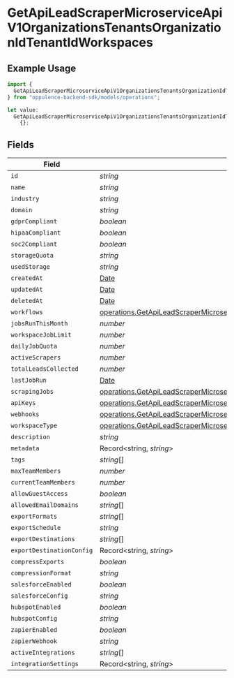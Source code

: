 # GetApiLeadScraperMicroserviceApiV1OrganizationsTenantsOrganizationIdTenantIdWorkspaces

## Example Usage

```typescript
import {
  GetApiLeadScraperMicroserviceApiV1OrganizationsTenantsOrganizationIdTenantIdWorkspaces,
} from "oppulence-backend-sdk/models/operations";

let value:
  GetApiLeadScraperMicroserviceApiV1OrganizationsTenantsOrganizationIdTenantIdWorkspaces =
    {};
```

## Fields

| Field                                                                                                                                                                                                                            | Type                                                                                                                                                                                                                             | Required                                                                                                                                                                                                                         | Description                                                                                                                                                                                                                      |
| -------------------------------------------------------------------------------------------------------------------------------------------------------------------------------------------------------------------------------- | -------------------------------------------------------------------------------------------------------------------------------------------------------------------------------------------------------------------------------- | -------------------------------------------------------------------------------------------------------------------------------------------------------------------------------------------------------------------------------- | -------------------------------------------------------------------------------------------------------------------------------------------------------------------------------------------------------------------------------- |
| `id`                                                                                                                                                                                                                             | *string*                                                                                                                                                                                                                         | :heavy_minus_sign:                                                                                                                                                                                                               | N/A                                                                                                                                                                                                                              |
| `name`                                                                                                                                                                                                                           | *string*                                                                                                                                                                                                                         | :heavy_minus_sign:                                                                                                                                                                                                               | N/A                                                                                                                                                                                                                              |
| `industry`                                                                                                                                                                                                                       | *string*                                                                                                                                                                                                                         | :heavy_minus_sign:                                                                                                                                                                                                               | N/A                                                                                                                                                                                                                              |
| `domain`                                                                                                                                                                                                                         | *string*                                                                                                                                                                                                                         | :heavy_minus_sign:                                                                                                                                                                                                               | N/A                                                                                                                                                                                                                              |
| `gdprCompliant`                                                                                                                                                                                                                  | *boolean*                                                                                                                                                                                                                        | :heavy_minus_sign:                                                                                                                                                                                                               | N/A                                                                                                                                                                                                                              |
| `hipaaCompliant`                                                                                                                                                                                                                 | *boolean*                                                                                                                                                                                                                        | :heavy_minus_sign:                                                                                                                                                                                                               | N/A                                                                                                                                                                                                                              |
| `soc2Compliant`                                                                                                                                                                                                                  | *boolean*                                                                                                                                                                                                                        | :heavy_minus_sign:                                                                                                                                                                                                               | N/A                                                                                                                                                                                                                              |
| `storageQuota`                                                                                                                                                                                                                   | *string*                                                                                                                                                                                                                         | :heavy_minus_sign:                                                                                                                                                                                                               | N/A                                                                                                                                                                                                                              |
| `usedStorage`                                                                                                                                                                                                                    | *string*                                                                                                                                                                                                                         | :heavy_minus_sign:                                                                                                                                                                                                               | N/A                                                                                                                                                                                                                              |
| `createdAt`                                                                                                                                                                                                                      | [Date](https://developer.mozilla.org/en-US/docs/Web/JavaScript/Reference/Global_Objects/Date)                                                                                                                                    | :heavy_minus_sign:                                                                                                                                                                                                               | N/A                                                                                                                                                                                                                              |
| `updatedAt`                                                                                                                                                                                                                      | [Date](https://developer.mozilla.org/en-US/docs/Web/JavaScript/Reference/Global_Objects/Date)                                                                                                                                    | :heavy_minus_sign:                                                                                                                                                                                                               | N/A                                                                                                                                                                                                                              |
| `deletedAt`                                                                                                                                                                                                                      | [Date](https://developer.mozilla.org/en-US/docs/Web/JavaScript/Reference/Global_Objects/Date)                                                                                                                                    | :heavy_minus_sign:                                                                                                                                                                                                               | N/A                                                                                                                                                                                                                              |
| `workflows`                                                                                                                                                                                                                      | [operations.GetApiLeadScraperMicroserviceApiV1OrganizationsTenantsOrganizationIdTenantIdWorkflows](../../models/operations/getapileadscrapermicroserviceapiv1organizationstenantsorganizationidtenantidworkflows.md)[]           | :heavy_minus_sign:                                                                                                                                                                                                               | N/A                                                                                                                                                                                                                              |
| `jobsRunThisMonth`                                                                                                                                                                                                               | *number*                                                                                                                                                                                                                         | :heavy_minus_sign:                                                                                                                                                                                                               | N/A                                                                                                                                                                                                                              |
| `workspaceJobLimit`                                                                                                                                                                                                              | *number*                                                                                                                                                                                                                         | :heavy_minus_sign:                                                                                                                                                                                                               | N/A                                                                                                                                                                                                                              |
| `dailyJobQuota`                                                                                                                                                                                                                  | *number*                                                                                                                                                                                                                         | :heavy_minus_sign:                                                                                                                                                                                                               | N/A                                                                                                                                                                                                                              |
| `activeScrapers`                                                                                                                                                                                                                 | *number*                                                                                                                                                                                                                         | :heavy_minus_sign:                                                                                                                                                                                                               | N/A                                                                                                                                                                                                                              |
| `totalLeadsCollected`                                                                                                                                                                                                            | *number*                                                                                                                                                                                                                         | :heavy_minus_sign:                                                                                                                                                                                                               | N/A                                                                                                                                                                                                                              |
| `lastJobRun`                                                                                                                                                                                                                     | [Date](https://developer.mozilla.org/en-US/docs/Web/JavaScript/Reference/Global_Objects/Date)                                                                                                                                    | :heavy_minus_sign:                                                                                                                                                                                                               | N/A                                                                                                                                                                                                                              |
| `scrapingJobs`                                                                                                                                                                                                                   | [operations.GetApiLeadScraperMicroserviceApiV1OrganizationsTenantsOrganizationIdTenantIdScrapingJobs](../../models/operations/getapileadscrapermicroserviceapiv1organizationstenantsorganizationidtenantidscrapingjobs.md)[]     | :heavy_minus_sign:                                                                                                                                                                                                               | N/A                                                                                                                                                                                                                              |
| `apiKeys`                                                                                                                                                                                                                        | [operations.GetApiLeadScraperMicroserviceApiV1OrganizationsTenantsOrganizationIdTenantIdTenantsApiKeys](../../models/operations/getapileadscrapermicroserviceapiv1organizationstenantsorganizationidtenantidtenantsapikeys.md)[] | :heavy_minus_sign:                                                                                                                                                                                                               | N/A                                                                                                                                                                                                                              |
| `webhooks`                                                                                                                                                                                                                       | [operations.GetApiLeadScraperMicroserviceApiV1OrganizationsTenantsOrganizationIdTenantIdWebhooks](../../models/operations/getapileadscrapermicroserviceapiv1organizationstenantsorganizationidtenantidwebhooks.md)[]             | :heavy_minus_sign:                                                                                                                                                                                                               | N/A                                                                                                                                                                                                                              |
| `workspaceType`                                                                                                                                                                                                                  | [operations.GetApiLeadScraperMicroserviceApiV1OrganizationsTenantsOrganizationIdTenantIdWorkspaceType](../../models/operations/getapileadscrapermicroserviceapiv1organizationstenantsorganizationidtenantidworkspacetype.md)     | :heavy_minus_sign:                                                                                                                                                                                                               | N/A                                                                                                                                                                                                                              |
| `description`                                                                                                                                                                                                                    | *string*                                                                                                                                                                                                                         | :heavy_minus_sign:                                                                                                                                                                                                               | N/A                                                                                                                                                                                                                              |
| `metadata`                                                                                                                                                                                                                       | Record<string, *string*>                                                                                                                                                                                                         | :heavy_minus_sign:                                                                                                                                                                                                               | N/A                                                                                                                                                                                                                              |
| `tags`                                                                                                                                                                                                                           | *string*[]                                                                                                                                                                                                                       | :heavy_minus_sign:                                                                                                                                                                                                               | N/A                                                                                                                                                                                                                              |
| `maxTeamMembers`                                                                                                                                                                                                                 | *number*                                                                                                                                                                                                                         | :heavy_minus_sign:                                                                                                                                                                                                               | N/A                                                                                                                                                                                                                              |
| `currentTeamMembers`                                                                                                                                                                                                             | *number*                                                                                                                                                                                                                         | :heavy_minus_sign:                                                                                                                                                                                                               | N/A                                                                                                                                                                                                                              |
| `allowGuestAccess`                                                                                                                                                                                                               | *boolean*                                                                                                                                                                                                                        | :heavy_minus_sign:                                                                                                                                                                                                               | N/A                                                                                                                                                                                                                              |
| `allowedEmailDomains`                                                                                                                                                                                                            | *string*[]                                                                                                                                                                                                                       | :heavy_minus_sign:                                                                                                                                                                                                               | N/A                                                                                                                                                                                                                              |
| `exportFormats`                                                                                                                                                                                                                  | *string*[]                                                                                                                                                                                                                       | :heavy_minus_sign:                                                                                                                                                                                                               | N/A                                                                                                                                                                                                                              |
| `exportSchedule`                                                                                                                                                                                                                 | *string*                                                                                                                                                                                                                         | :heavy_minus_sign:                                                                                                                                                                                                               | N/A                                                                                                                                                                                                                              |
| `exportDestinations`                                                                                                                                                                                                             | *string*[]                                                                                                                                                                                                                       | :heavy_minus_sign:                                                                                                                                                                                                               | N/A                                                                                                                                                                                                                              |
| `exportDestinationConfig`                                                                                                                                                                                                        | Record<string, *string*>                                                                                                                                                                                                         | :heavy_minus_sign:                                                                                                                                                                                                               | N/A                                                                                                                                                                                                                              |
| `compressExports`                                                                                                                                                                                                                | *boolean*                                                                                                                                                                                                                        | :heavy_minus_sign:                                                                                                                                                                                                               | N/A                                                                                                                                                                                                                              |
| `compressionFormat`                                                                                                                                                                                                              | *string*                                                                                                                                                                                                                         | :heavy_minus_sign:                                                                                                                                                                                                               | N/A                                                                                                                                                                                                                              |
| `salesforceEnabled`                                                                                                                                                                                                              | *boolean*                                                                                                                                                                                                                        | :heavy_minus_sign:                                                                                                                                                                                                               | N/A                                                                                                                                                                                                                              |
| `salesforceConfig`                                                                                                                                                                                                               | *string*                                                                                                                                                                                                                         | :heavy_minus_sign:                                                                                                                                                                                                               | N/A                                                                                                                                                                                                                              |
| `hubspotEnabled`                                                                                                                                                                                                                 | *boolean*                                                                                                                                                                                                                        | :heavy_minus_sign:                                                                                                                                                                                                               | N/A                                                                                                                                                                                                                              |
| `hubspotConfig`                                                                                                                                                                                                                  | *string*                                                                                                                                                                                                                         | :heavy_minus_sign:                                                                                                                                                                                                               | N/A                                                                                                                                                                                                                              |
| `zapierEnabled`                                                                                                                                                                                                                  | *boolean*                                                                                                                                                                                                                        | :heavy_minus_sign:                                                                                                                                                                                                               | N/A                                                                                                                                                                                                                              |
| `zapierWebhook`                                                                                                                                                                                                                  | *string*                                                                                                                                                                                                                         | :heavy_minus_sign:                                                                                                                                                                                                               | N/A                                                                                                                                                                                                                              |
| `activeIntegrations`                                                                                                                                                                                                             | *string*[]                                                                                                                                                                                                                       | :heavy_minus_sign:                                                                                                                                                                                                               | N/A                                                                                                                                                                                                                              |
| `integrationSettings`                                                                                                                                                                                                            | Record<string, *string*>                                                                                                                                                                                                         | :heavy_minus_sign:                                                                                                                                                                                                               | N/A                                                                                                                                                                                                                              |